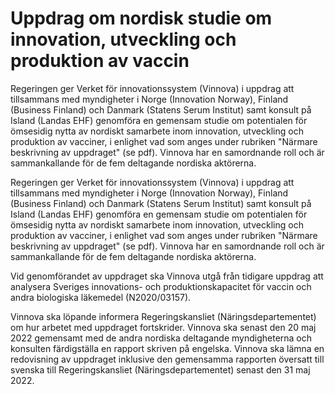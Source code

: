 # Uppdrag om nordisk studie om innovation, utveckling och produktion av vaccin

Regeringen ger Verket för innovationssystem (Vinnova) i uppdrag att tillsammans med myndigheter i Norge (Innovation Norway), Finland (Business Finland) och Danmark (Statens Serum Institut) samt konsult på Island (Landas EHF) genomföra en gemensam studie om potentialen för ömsesidig nytta av nordiskt samarbete inom innovation, utveckling och produktion av vacciner, i enlighet vad som anges under rubriken "Närmare beskrivning av uppdraget" (se pdf). Vinnova har en samordnande roll och är sammankallande för de fem deltagande nordiska aktörerna.

Regeringen ger Verket för innovationssystem (Vinnova) i uppdrag att tillsammans med myndigheter i Norge (Innovation Norway), Finland (Business Finland) och Danmark (Statens Serum Institut) samt konsult på Island (Landas EHF) genomföra en gemensam studie om potentialen för ömsesidig nytta av nordiskt samarbete inom innovation, utveckling och produktion av vacciner, i enlighet vad som anges under rubriken "Närmare beskrivning av uppdraget" (se pdf). Vinnova har en samordnande roll och är sammankallande för de fem deltagande nordiska aktörerna.

Vid genomförandet av uppdraget ska Vinnova utgå från tidigare uppdrag att analysera Sveriges innovations- och produktionskapacitet för vaccin och andra biologiska läkemedel (N2020/03157).

Vinnova ska löpande informera Regeringskansliet (Näringsdepartementet) om hur arbetet med uppdraget fortskrider. Vinnova ska senast den 20 maj 2022 gemensamt med de andra nordiska deltagande myndigheterna och konsulten färdigställa en rapport skriven på engelska. Vinnova ska lämna en redovisning av uppdraget inklusive den gemensamma rapporten översatt till svenska till Regeringskansliet (Näringsdepartementet) senast den 31 maj 2022.
